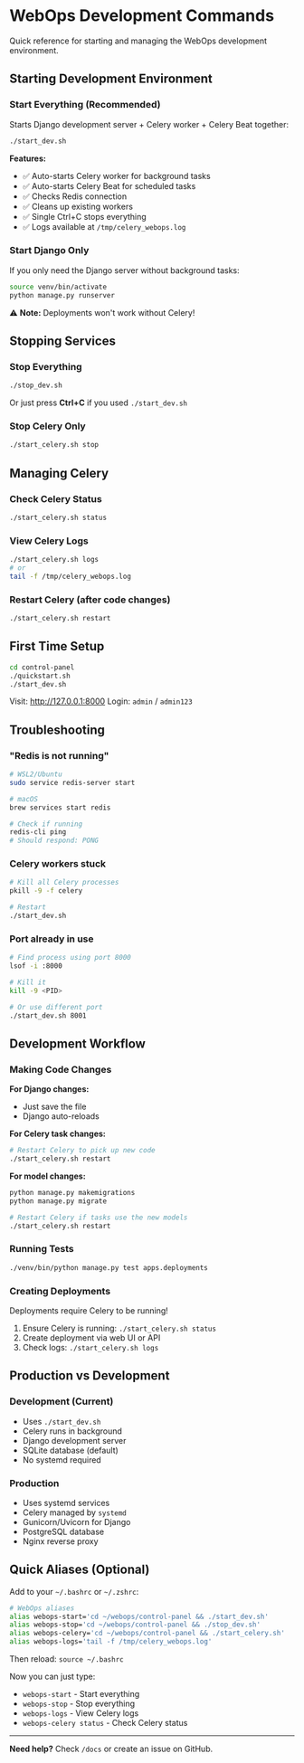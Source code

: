 # WebOps Development Commands

Quick reference for starting and managing the WebOps development environment.

## Starting Development Environment

### Start Everything (Recommended)
Starts Django development server + Celery worker + Celery Beat together:
```bash
./start_dev.sh
```

**Features:**
- ✅ Auto-starts Celery worker for background tasks
- ✅ Auto-starts Celery Beat for scheduled tasks
- ✅ Checks Redis connection
- ✅ Cleans up existing workers
- ✅ Single Ctrl+C stops everything
- ✅ Logs available at `/tmp/celery_webops.log`

### Start Django Only
If you only need the Django server without background tasks:
```bash
source venv/bin/activate
python manage.py runserver
```

⚠️ **Note:** Deployments won't work without Celery!

## Stopping Services

### Stop Everything
```bash
./stop_dev.sh
```

Or just press **Ctrl+C** if you used `./start_dev.sh`

### Stop Celery Only
```bash
./start_celery.sh stop
```

## Managing Celery

### Check Celery Status
```bash
./start_celery.sh status
```

### View Celery Logs
```bash
./start_celery.sh logs
# or
tail -f /tmp/celery_webops.log
```

### Restart Celery (after code changes)
```bash
./start_celery.sh restart
```

## First Time Setup

```bash
cd control-panel
./quickstart.sh
./start_dev.sh
```

Visit: http://127.0.0.1:8000
Login: `admin` / `admin123`

## Troubleshooting

### "Redis is not running"
```bash
# WSL2/Ubuntu
sudo service redis-server start

# macOS
brew services start redis

# Check if running
redis-cli ping
# Should respond: PONG
```

### Celery workers stuck
```bash
# Kill all Celery processes
pkill -9 -f celery

# Restart
./start_dev.sh
```

### Port already in use
```bash
# Find process using port 8000
lsof -i :8000

# Kill it
kill -9 <PID>

# Or use different port
./start_dev.sh 8001
```

## Development Workflow

### Making Code Changes

**For Django changes:**
- Just save the file
- Django auto-reloads

**For Celery task changes:**
```bash
# Restart Celery to pick up new code
./start_celery.sh restart
```

**For model changes:**
```bash
python manage.py makemigrations
python manage.py migrate

# Restart Celery if tasks use the new models
./start_celery.sh restart
```

### Running Tests
```bash
./venv/bin/python manage.py test apps.deployments
```

### Creating Deployments

Deployments require Celery to be running!

1. Ensure Celery is running: `./start_celery.sh status`
2. Create deployment via web UI or API
3. Check logs: `./start_celery.sh logs`

## Production vs Development

### Development (Current)
- Uses `./start_dev.sh`
- Celery runs in background
- Django development server
- SQLite database (default)
- No systemd required

### Production
- Uses systemd services
- Celery managed by `systemd`
- Gunicorn/Uvicorn for Django
- PostgreSQL database
- Nginx reverse proxy

## Quick Aliases (Optional)

Add to your `~/.bashrc` or `~/.zshrc`:

```bash
# WebOps aliases
alias webops-start='cd ~/webops/control-panel && ./start_dev.sh'
alias webops-stop='cd ~/webops/control-panel && ./stop_dev.sh'
alias webops-celery='cd ~/webops/control-panel && ./start_celery.sh'
alias webops-logs='tail -f /tmp/celery_webops.log'
```

Then reload: `source ~/.bashrc`

Now you can just type:
- `webops-start` - Start everything
- `webops-stop` - Stop everything
- `webops-logs` - View Celery logs
- `webops-celery status` - Check Celery status

---

**Need help?** Check `/docs` or create an issue on GitHub.
